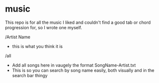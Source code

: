 # music

This repo is for all the music I liked and couldn't find a good tab or chord progression for, so I wrote one myself.

/Artist Name
  - this is what you think it is

/all
  - Add all songs here in vaugely the format SongName-Artist.txt
  - This is so you can search by song name easily, both visually and in the search bar thingy